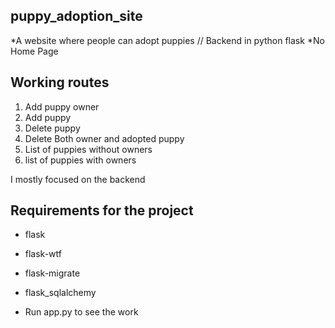 puppy_adoption_site
------------------
*A website where people can adopt puppies // Backend in python flask
*No Home Page

Working routes
------------------
 1. Add puppy owner
 2. Add puppy
 3. Delete puppy
 4. Delete Both owner and adopted puppy
 5. List of puppies without owners
 6. list of puppies with owners

I mostly focused on the backend

Requirements for the project
-----------------------------
 * flask
 * flask-wtf
 * flask-migrate
 * flask_sqlalchemy


 * Run app.py to see the work
